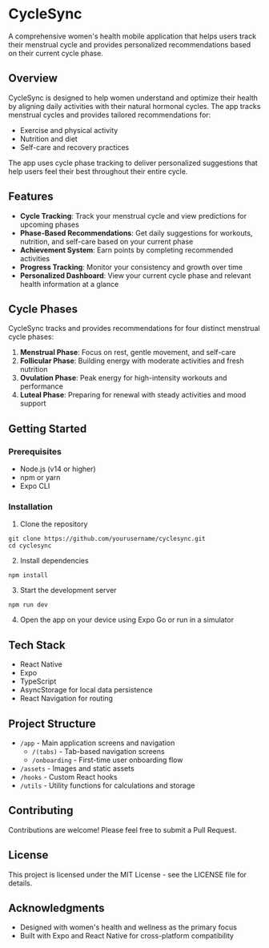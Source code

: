 # CycleSync

A comprehensive women's health mobile application that helps users track their menstrual cycle and provides personalized recommendations based on their current cycle phase.

## Overview

CycleSync is designed to help women understand and optimize their health by aligning daily activities with their natural hormonal cycles. The app tracks menstrual cycles and provides tailored recommendations for:

- Exercise and physical activity
- Nutrition and diet
- Self-care and recovery practices

The app uses cycle phase tracking to deliver personalized suggestions that help users feel their best throughout their entire cycle.

## Features

- **Cycle Tracking**: Track your menstrual cycle and view predictions for upcoming phases
- **Phase-Based Recommendations**: Get daily suggestions for workouts, nutrition, and self-care based on your current phase
- **Achievement System**: Earn points by completing recommended activities
- **Progress Tracking**: Monitor your consistency and growth over time
- **Personalized Dashboard**: View your current cycle phase and relevant health information at a glance

## Cycle Phases

CycleSync tracks and provides recommendations for four distinct menstrual cycle phases:

1. **Menstrual Phase**: Focus on rest, gentle movement, and self-care
2. **Follicular Phase**: Building energy with moderate activities and fresh nutrition
3. **Ovulation Phase**: Peak energy for high-intensity workouts and performance
4. **Luteal Phase**: Preparing for renewal with steady activities and mood support

## Getting Started

### Prerequisites

- Node.js (v14 or higher)
- npm or yarn
- Expo CLI

### Installation

1. Clone the repository
```
git clone https://github.com/yourusername/cyclesync.git
cd cyclesync
```

2. Install dependencies
```
npm install
```

3. Start the development server
```
npm run dev
```

4. Open the app on your device using Expo Go or run in a simulator

## Tech Stack

- React Native
- Expo
- TypeScript
- AsyncStorage for local data persistence
- React Navigation for routing

## Project Structure

- `/app` - Main application screens and navigation
  - `/(tabs)` - Tab-based navigation screens
  - `/onboarding` - First-time user onboarding flow
- `/assets` - Images and static assets
- `/hooks` - Custom React hooks
- `/utils` - Utility functions for calculations and storage

## Contributing

Contributions are welcome! Please feel free to submit a Pull Request.

## License

This project is licensed under the MIT License - see the LICENSE file for details.

## Acknowledgments

- Designed with women's health and wellness as the primary focus
- Built with Expo and React Native for cross-platform compatibility 